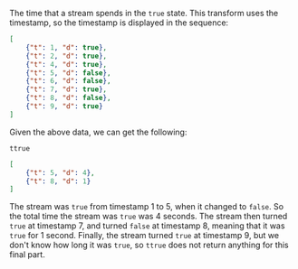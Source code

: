 The time that a stream spends in the `true` state. This transform uses the timestamp, so the timestamp is displayed in the sequence:

```json
[
    {"t": 1, "d": true},
    {"t": 2, "d": true},
    {"t": 4, "d": true},
    {"t": 5, "d": false},
    {"t": 6, "d": false},
    {"t": 7, "d": true},
    {"t": 8, "d": false},
    {"t": 9, "d": true}
]
```

Given the above data, we can get the following:
```
ttrue
```

```json
[
    {"t": 5, "d": 4},
	{"t": 8, "d": 1}
]
```

The stream was `true` from timestamp 1 to 5, when it changed to `false`. So the total time the stream was `true` was 4 seconds.
The stream then turned `true` at timestamp 7, and turned `false` at timestamp 8, meaning that it was `true` for 1 second.
Finally, the stream turned `true` at timestamp 9, but we don't know how long it was `true`, so `ttrue` does not return anything
for this final part.